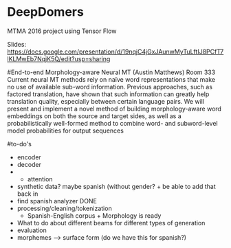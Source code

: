 # DeepDomers
MTMA 2016 project using Tensor Flow

Slides: https://docs.google.com/presentation/d/19nqjC4jGxJAunwMyTuLftIJ8PCfT7lKLMwEb7NqjK5Q/edit?usp=sharing

#End-to-end Morphology-aware Neural MT (Austin Matthews)
Room 333
Current neural MT methods rely on naïve word representations that make no use of available sub-word information. Previous approaches, such as factored translation, have shown that such information can greatly help translation quality, especially between certain language pairs. We will present and implement a novel method of building morphology-aware word embeddings on both the source and target sides, as well as a probabilistically well-formed method to combine word- and subword-level model probabilities for output sequences


#to-do's
- encoder
- decoder
- + attention
- synthetic data? maybe spanish (without gender? + be able to add that back in
- find spanish analyzer DONE
- processing/cleaning/tokenization
  - Spanish-English corpus + Morphology is ready
- What to do about different beams for different types of generation
- evaluation
- morphemes --> surface form (do we have this for spanish?)
